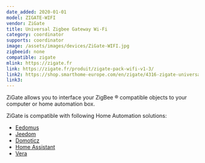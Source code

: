 ```yaml
---
date_added: 2020-01-01
model: ZIGATE-WIFI
vendor: ZiGate
title: Universal Zigbee Gateway Wi-Fi
category: coordinator
supports: coordinator
image: /assets/images/devices/ZiGate-WIFI.jpg
zigbeeid: none
compatible: zigate
mlink: https://zigate.fr
link: https://zigate.fr/produit/zigate-pack-wifi-v1-3/
link2: https://shop.smarthome-europe.com/en/zigate/4316-zigate-universal-zigbee-gateway-wi-fi-3770014375025.html
link3: 
---
```

ZiGate allows you to interface your ZigBee ® compatible objects to your computer or home automation box.

ZiGate is compatible with following Home Automation solutions:
* [Eedomus](https://doc.eedomus.com/view/Eedomus_et_Zigate)
* [Jeedom](https://github.com/doudz/zigate)
* [Domoticz](https://www.domoticz.com/wiki/Zigate)
* [Home Assistant](https://community.home-assistant.io/search?q=zigate)
* [Vera](https://github.com/vosmont/Vera-Plugin-ZiGateGateway)